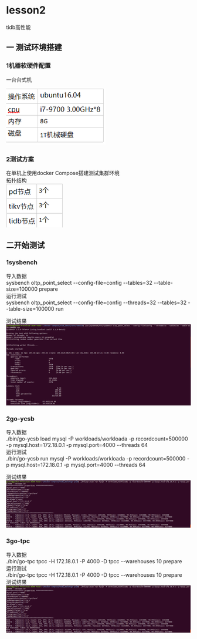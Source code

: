 # lesson2
tidb高性能

## 一 测试环境搭建
### 1机器软硬件配置
一台台式机<br>

![](https://github.com/gaokunnanjing/tidb-High-performance-work/blob/master/work2_images/%E5%BE%AE%E4%BF%A1%E5%9B%BE%E7%89%87_20200825214153.png) <br>
### 2测试方案
在单机上使用docker Compose搭建测试集群环境<br>
拓扑结构<br>
![](https://github.com/gaokunnanjing/tidb-High-performance-work/blob/master/work2_images/%E6%8B%93%E6%89%91.png)<br>


## 二开始测试

### 1sysbench<br>
导入数据<br>
sysbench oltp_point_select --config-file=config  --tables=32 --table-size=100000 prepare<br>
运行测试<br>
sysbench oltp_point_select --config-file=config  --threads=32 --tables=32 --table-size=100000 run<br>

测试结果<br>
![](https://github.com/gaokunnanjing/tidb-High-performance-work/blob/master/work2_images/sys.png) <br>


### 2go-ycsb
导入数据<br>
./bin/go-ycsb load mysql -P workloads/workloada -p recordcount=500000 -p mysql.host=172.18.0.1 -p mysql.port=4000 --threads 64<br>
运行测试<br>
./bin/go-ycsb run mysql -P workloads/workloada -p recordcount=500000 -p mysql.host=172.18.0.1 -p mysql.port=4000 --threads 64<br>

测试结果<br>
![](https://github.com/gaokunnanjing/tidb-High-performance-work/blob/master/work2_images/go-ycsb.png) <br>


### 3go-tpc
导入数据<br>
./bin/go-tpc tpcc -H 172.18.0.1 -P 4000 -D tpcc --warehouses 10 prepare <br>
运行测试<br>
./bin/go-tpc tpcc -H 172.18.0.1 -P 4000 -D tpcc --warehouses 10 prepare <br>
测试结果<br>
![](https://github.com/gaokunnanjing/tidb-High-performance-work/blob/master/work2_images/go-ycsb.png) <br>
